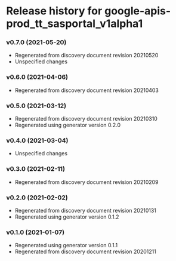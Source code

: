 # Release history for google-apis-prod_tt_sasportal_v1alpha1

### v0.7.0 (2021-05-20)

* Regenerated from discovery document revision 20210520
* Unspecified changes

### v0.6.0 (2021-04-06)

* Regenerated from discovery document revision 20210403

### v0.5.0 (2021-03-12)

* Regenerated from discovery document revision 20210310
* Regenerated using generator version 0.2.0

### v0.4.0 (2021-03-04)

* Unspecified changes

### v0.3.0 (2021-02-11)

* Regenerated from discovery document revision 20210209

### v0.2.0 (2021-02-02)

* Regenerated from discovery document revision 20210131
* Regenerated using generator version 0.1.2

### v0.1.0 (2021-01-07)

* Regenerated using generator version 0.1.1
* Regenerated from discovery document revision 20201211

